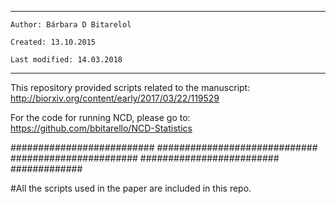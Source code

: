 **************************************************
    Author: Bárbara D Bitarelol

    Created: 13.10.2015

    Last modified: 14.03.2018

**************************************************

This repository provided scripts related to the manuscript: http://biorxiv.org/content/early/2017/03/22/119529

For the code for running NCD, please go to: https://github.com/bbitarello/NCD-Statistics





########################## ############################# ####################### ######################### #############

#All the scripts used in the paper are included in this repo.
